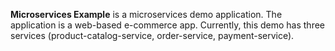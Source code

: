 **Microservices Example** is a microservices demo application. The application is a
web-based e-commerce app. Currently, this demo has three services (product-catalog-service, order-service, payment-service).
